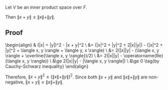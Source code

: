 Let $V$ be an inner product space over $F$.

Then $\|x+y\| \le \|x\| + \|y\|$.

## Proof

\begin{align}
& (\|x\| + \|y\|)^2 - \|x + y\|^2
\\ &= (\|x\|^2 + \|y\|^2 + 2\|x\|\|y\|) - (\|x\|^2 + \|y\|^2 + \langle x, y \rangle + \langle y, x \rangle)
\\ &= 2(\|x\|\|y\| - (\langle x, y \rangle + \overline{\langle x, y \rangle})/2)
\\ &= 2(\|x\|\|y\| - \operatorname{Re}(\langle x, y \rangle))
\\ &\ge 2(\|x\|\|y\| - |\langle x, y \rangle|)
\\ &\ge 0 \tag{by Cauchy-Schwarz inequality}
\end{align}

Therefore, $\|x+y\|^2 \le (\|x\| + \|y\|)^2$.
Since both $\|x+y\|$ and $\|x\| + \|y\|$ are non-negative, $\|x+y\| \le \|x\| + \|y\|$.
